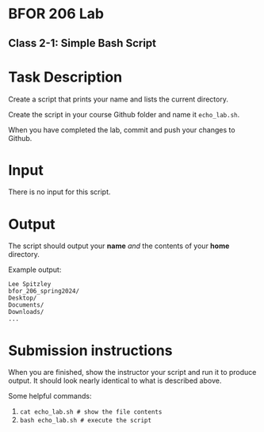 # BFOR 206 Lab
## Class 2-1: Simple Bash Script

# Task Description
Create a script that prints your name and lists the current directory.

Create the script in your course Github folder and name it
`echo_lab.sh`.

When you have completed the lab, commit and push your changes to Github.

# Input
There is no input for this script.

# Output
The script should output your **name** *and* the contents of your **home** directory.

Example output:
```
Lee Spitzley
bfor_206_spring2024/
Desktop/
Documents/
Downloads/
...
```

# Submission instructions
When you are finished, show the instructor your script and run it to produce output. It should 
look nearly identical to what is described above.

Some helpful commands:
1.  `cat echo_lab.sh # show the file contents`
2.  `bash echo_lab.sh # execute the script`

